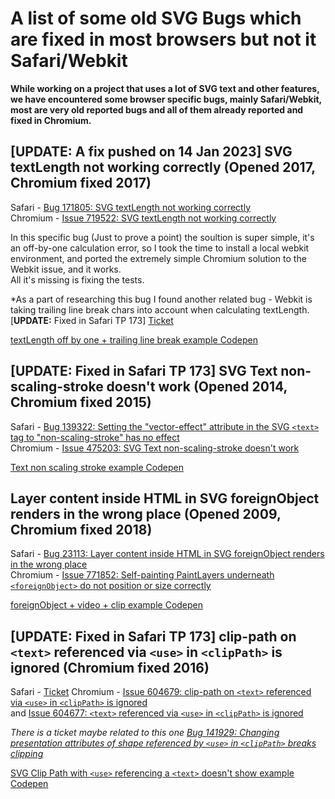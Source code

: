 # A list of some old SVG Bugs which are fixed in most browsers but not it Safari/Webkit
**While working on a project that uses a lot of SVG text and other features, we have encountered some browser specific bugs, mainly Safari/Webkit,
most are very old reported bugs and all of them already reported and fixed in Chromium.**



##  [UPDATE: A fix pushed on 14 Jan 2023] SVG textLength not working correctly (Opened 2017, Chromium fixed 2017) 

Safari - [Bug 171805: SVG textLength not working correctly](https://bugs.webkit.org/show_bug.cgi?id=171805)  
Chromium - [Issue 719522: SVG textLength not working correctly](https://bugs.chromium.org/p/chromium/issues/detail?id=719522)

In this specific bug (Just to prove a point) the soultion is super simple, it's an off-by-one calculation error, so I took the time to install a local webkit environment, and ported the extremely simple Chromium solution to the Webkit issue, and it works.  
All it's missing is fixing the tests.

*As a part of researching this bug I found another related bug - Webkit is taking trailing line break chars into account when calculating textLength.  
[**UPDATE:** Fixed in Safari TP 173] [Ticket](https://bugs.webkit.org/show_bug.cgi?id=257160) 

[textLength off by one + trailing line break example Codepen](https://codepen.io/tombigel/pen/QWQQaGM)



##  [**UPDATE:** Fixed in Safari TP 173] SVG Text non-scaling-stroke doesn't work (Opened 2014, Chromium fixed 2015)

Safari - [Bug 139322: Setting the "vector-effect" attribute in the SVG `<text>` tag to "non-scaling-stroke" has no effect](https://bugs.webkit.org/show_bug.cgi?id=139322)  
Chromium - [Issue 475203: SVG Text non-scaling-stroke doesn't work](https://bugs.chromium.org/p/chromium/issues/detail?id=475203)

[Text non scaling stroke example Codepen](https://codepen.io/tombigel/pen/wvjwWYZ)


## Layer content inside HTML in SVG foreignObject renders in the wrong place (Opened 2009, Chromium fixed 2018)

Safari - [Bug 23113: Layer content inside HTML in SVG foreignObject renders in the wrong place](https://bugs.webkit.org/show_bug.cgi?id=23113)  
Chromium - [Issue 771852: Self-painting PaintLayers underneath `<foreignObject>` do not position or size correctly](https://bugs.chromium.org/p/chromium/issues/detail?id=771852)

[foreignObject + video + clip example Codepen](https://codepen.io/tombigel/pen/qBodyPY)


## [**UPDATE:** Fixed in Safari TP 173] clip-path on `<text>` referenced via `<use>` in `<clipPath>` is ignored (Chromium fixed 2016) 

Safari - [Ticket](https://bugs.webkit.org/show_bug.cgi?id=258168)
Chromium - [Issue 604679: clip-path on `<text>` referenced via `<use>` in `<clipPath>` is ignored](https://bugs.chromium.org/p/chromium/issues/detail?id=604679)  
and [Issue 604677: `<text>` referenced via `<use>` in `<clipPath>` is ignored](https://bugs.chromium.org/p/chromium/issues/detail?id=604677)  

 *There is a ticket maybe related to this one [Bug 141929: Changing presentation attributes of shape referenced by `<use>` in `<clipPath>` breaks clipping](https://bugs.webkit.org/show_bug.cgi?id=141929)*
 
  
 
 [SVG Clip Path with `<use>` referencing a `<text>` doesn't show example Codepen](https://codepen.io/tombigel/pen/WNJbrLv)
  
 
